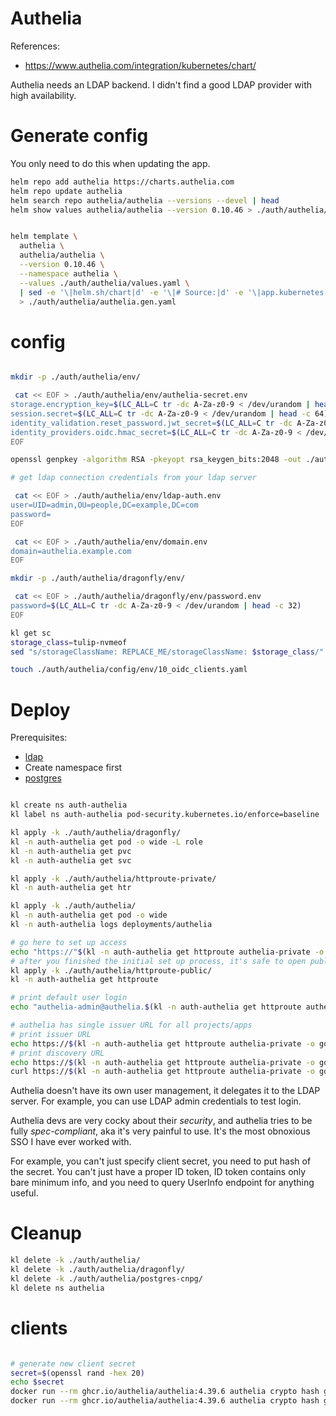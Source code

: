 
# Authelia

References:
- https://www.authelia.com/integration/kubernetes/chart/

Authelia needs an LDAP backend.
I didn't find a good LDAP provider with high availability.

# Generate config

You only need to do this when updating the app.

```bash
helm repo add authelia https://charts.authelia.com
helm repo update authelia
helm search repo authelia/authelia --versions --devel | head
helm show values authelia/authelia --version 0.10.46 > ./auth/authelia/default-values.yaml
```

```bash

helm template \
  authelia \
  authelia/authelia \
  --version 0.10.46 \
  --namespace authelia \
  --values ./auth/authelia/values.yaml \
  | sed -e '\|helm.sh/chart|d' -e '\|# Source:|d' -e '\|app.kubernetes.io/managed-by|d' -e '\|app.kubernetes.io/part-of|d' -e '\|app.kubernetes.io/version|d' \
  > ./auth/authelia/authelia.gen.yaml

```

# config

```bash

mkdir -p ./auth/authelia/env/

 cat << EOF > ./auth/authelia/env/authelia-secret.env
storage.encryption_key=$(LC_ALL=C tr -dc A-Za-z0-9 < /dev/urandom | head -c 64)
session.secret=$(LC_ALL=C tr -dc A-Za-z0-9 < /dev/urandom | head -c 64)
identity_validation.reset_password.jwt_secret=$(LC_ALL=C tr -dc A-Za-z0-9 < /dev/urandom | head -c 64)
identity_providers.oidc.hmac_secret=$(LC_ALL=C tr -dc A-Za-z0-9 < /dev/urandom | head -c 64)
EOF

openssl genpkey -algorithm RSA -pkeyopt rsa_keygen_bits:2048 -out ./auth/authelia/env/jwks_key

# get ldap connection credentials from your ldap server

 cat << EOF > ./auth/authelia/env/ldap-auth.env
user=UID=admin,OU=people,DC=example,DC=com
password=
EOF

 cat << EOF > ./auth/authelia/env/domain.env
domain=authelia.example.com
EOF

mkdir -p ./auth/authelia/dragonfly/env/

 cat << EOF > ./auth/authelia/dragonfly/env/password.env
password=$(LC_ALL=C tr -dc A-Za-z0-9 < /dev/urandom | head -c 32)
EOF

kl get sc
storage_class=tulip-nvmeof
sed "s/storageClassName: REPLACE_ME/storageClassName: $storage_class/" ./auth/authelia/dragonfly/dragonfly-authelia.template.yaml > ./auth/authelia/dragonfly/env/dragonfly-authelia.yaml

touch ./auth/authelia/config/env/10_oidc_clients.yaml

```

# Deploy

Prerequisites:
- [ldap](../lldap/readme.md)
- Create namespace first
- [postgres](./postgres-cnpg/readme.md)

```bash

kl create ns auth-authelia
kl label ns auth-authelia pod-security.kubernetes.io/enforce=baseline

kl apply -k ./auth/authelia/dragonfly/
kl -n auth-authelia get pod -o wide -L role
kl -n auth-authelia get pvc
kl -n auth-authelia get svc

kl apply -k ./auth/authelia/httproute-private/
kl -n auth-authelia get htr

kl apply -k ./auth/authelia/
kl -n auth-authelia get pod -o wide
kl -n auth-authelia logs deployments/authelia

# go here to set up access
echo "https://"$(kl -n auth-authelia get httproute authelia-private -o go-template --template "{{ (index .spec.hostnames 0)}}")/if/flow/initial-setup/
# after you finished the initial set up process, it's safe to open public access to authelia
kl apply -k ./auth/authelia/httproute-public/
kl -n auth-authelia get httproute

# print default user login
echo "authelia-admin@authelia.$(kl -n auth-authelia get httproute authelia-private -o go-template --template "{{ (index .spec.hostnames 0)}}")"

# authelia has single issuer URL for all projects/apps
# print issuer URL
echo https://$(kl -n auth-authelia get httproute authelia-private -o go-template --template "{{ (index .spec.hostnames 0)}}")
# print discovery URL
echo https://$(kl -n auth-authelia get httproute authelia-private -o go-template --template "{{ (index .spec.hostnames 0)}}")/.well-known/openid-configuration
curl https://$(kl -n auth-authelia get httproute authelia-private -o go-template --template "{{ (index .spec.hostnames 0)}}")/.well-known/openid-configuration | jq

```

Authelia doesn't have its own user management, it delegates it to the LDAP server.
For example, you can use LDAP admin credentials to test login.

Authelia devs are very cocky about their _security_, and authelia tries to be fully _spec-compliant_,
aka it's very painful to use.
It's the most obnoxious SSO I have ever worked with.

For example, you can't just specify client secret, you need to put hash of the secret.
You can't just have a proper ID token, ID token contains only bare minimum info,
and you need to query UserInfo endpoint for anything useful.

# Cleanup

```bash
kl delete -k ./auth/authelia/
kl delete -k ./auth/authelia/dragonfly/
kl delete -k ./auth/authelia/postgres-cnpg/
kl delete ns authelia
```

# clients

```bash

# generate new client secret
secret=$(openssl rand -hex 20)
echo $secret
docker run --rm ghcr.io/authelia/authelia:4.39.6 authelia crypto hash generate pbkdf2 --variant sha512 --password $secret --random.charset rfc3986
docker run --rm ghcr.io/authelia/authelia:4.39.6 authelia crypto hash generate pbkdf2 --help

```
